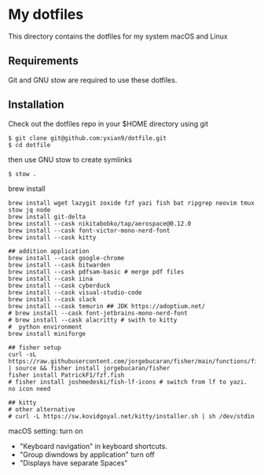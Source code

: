 # My dotfiles

This directory contains the dotfiles for my system macOS and Linux

## Requirements
Git and GNU stow are required to use these dotfiles.


## Installation
Check out the dotfiles repo in your $HOME directory using git

```
$ git clone git@github.com:yxian9/dotfile.git
$ cd dotfile
```

then use GNU stow to create symlinks

```
$ stow .
```

brew install
```
brew install wget lazygit zoxide fzf yazi fish bat ripgrep neovim tmux stow jq node  
brew install git-delta
brew install --cask nikitabobko/tap/aerospace@0.12.0
brew install --cask font-victor-mono-nerd-font
brew install --cask kitty

## addition application
brew install --cask google-chrome
brew install --cask bitwarden
brew install --cask pdfsam-basic # merge pdf files
brew install --cask iina
brew install --cask cyberduck
brew install --cask visual-studio-code
brew install --cask slack
brew install --cask temurin ## JDK https://adoptium.net/ 
# brew install --cask font-jetbrains-mono-nerd-font
# brew install --cask alacritty # swith to kitty
#  python environment
brew install miniforge

## fisher setup
curl -sL https://raw.githubusercontent.com/jorgebucaran/fisher/main/functions/fisher.fish | source && fisher install jorgebucaran/fisher
fisher install PatrickF1/fzf.fish
# fisher install joshmedeski/fish-lf-icons # switch from lf to yazi. no icon need

## kitty
# other alternative
# curl -L https://sw.kovidgoyal.net/kitty/installer.sh | sh /dev/stdin
```
macOS setting:
turn on
- "Keyboard navigation" in keyboard shortcuts.
- "Group diwndows by application"
turn off 
- "Displays have separate Spaces"

